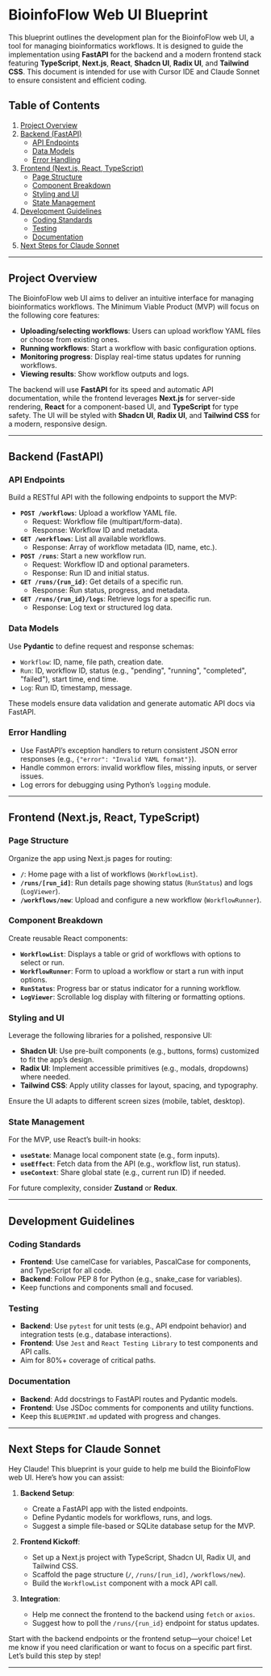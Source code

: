# BioinfoFlow Web UI Blueprint

This blueprint outlines the development plan for the BioinfoFlow web UI, a tool for managing bioinformatics workflows. It is designed to guide the implementation using **FastAPI** for the backend and a modern frontend stack featuring **TypeScript**, **Next.js**, **React**, **Shadcn UI**, **Radix UI**, and **Tailwind CSS**. This document is intended for use with Cursor IDE and Claude Sonnet to ensure consistent and efficient coding.

## Table of Contents
1. [Project Overview](#project-overview)
2. [Backend (FastAPI)](#backend-fastapi)
   - [API Endpoints](#api-endpoints)
   - [Data Models](#data-models)
   - [Error Handling](#error-handling)
3. [Frontend (Next.js, React, TypeScript)](#frontend-nextjs-react-typescript)
   - [Page Structure](#page-structure)
   - [Component Breakdown](#component-breakdown)
   - [Styling and UI](#styling-and-ui)
   - [State Management](#state-management)
4. [Development Guidelines](#development-guidelines)
   - [Coding Standards](#coding-standards)
   - [Testing](#testing)
   - [Documentation](#documentation)
5. [Next Steps for Claude Sonnet](#next-steps-for-claude-sonnet)

---

## Project Overview
The BioinfoFlow web UI aims to deliver an intuitive interface for managing bioinformatics workflows. The Minimum Viable Product (MVP) will focus on the following core features:
- **Uploading/selecting workflows**: Users can upload workflow YAML files or choose from existing ones.
- **Running workflows**: Start a workflow with basic configuration options.
- **Monitoring progress**: Display real-time status updates for running workflows.
- **Viewing results**: Show workflow outputs and logs.

The backend will use **FastAPI** for its speed and automatic API documentation, while the frontend leverages **Next.js** for server-side rendering, **React** for a component-based UI, and **TypeScript** for type safety. The UI will be styled with **Shadcn UI**, **Radix UI**, and **Tailwind CSS** for a modern, responsive design.

---

## Backend (FastAPI)

### API Endpoints
Build a RESTful API with the following endpoints to support the MVP:
- **`POST /workflows`**: Upload a workflow YAML file.
  - Request: Workflow file (multipart/form-data).
  - Response: Workflow ID and metadata.
- **`GET /workflows`**: List all available workflows.
  - Response: Array of workflow metadata (ID, name, etc.).
- **`POST /runs`**: Start a new workflow run.
  - Request: Workflow ID and optional parameters.
  - Response: Run ID and initial status.
- **`GET /runs/{run_id}`**: Get details of a specific run.
  - Response: Run status, progress, and metadata.
- **`GET /runs/{run_id}/logs`**: Retrieve logs for a specific run.
  - Response: Log text or structured log data.

### Data Models
Use **Pydantic** to define request and response schemas:
- `Workflow`: ID, name, file path, creation date.
- `Run`: ID, workflow ID, status (e.g., "pending", "running", "completed", "failed"), start time, end time.
- `Log`: Run ID, timestamp, message.

These models ensure data validation and generate automatic API docs via FastAPI.

### Error Handling
- Use FastAPI’s exception handlers to return consistent JSON error responses (e.g., `{"error": "Invalid YAML format"}`).
- Handle common errors: invalid workflow files, missing inputs, or server issues.
- Log errors for debugging using Python’s `logging` module.

---

## Frontend (Next.js, React, TypeScript)

### Page Structure
Organize the app using Next.js pages for routing:
- **`/`**: Home page with a list of workflows (`WorkflowList`).
- **`/runs/[run_id]`**: Run details page showing status (`RunStatus`) and logs (`LogViewer`).
- **`/workflows/new`**: Upload and configure a new workflow (`WorkflowRunner`).

### Component Breakdown
Create reusable React components:
- **`WorkflowList`**: Displays a table or grid of workflows with options to select or run.
- **`WorkflowRunner`**: Form to upload a workflow or start a run with input options.
- **`RunStatus`**: Progress bar or status indicator for a running workflow.
- **`LogViewer`**: Scrollable log display with filtering or formatting options.

### Styling and UI
Leverage the following libraries for a polished, responsive UI:
- **Shadcn UI**: Use pre-built components (e.g., buttons, forms) customized to fit the app’s design.
- **Radix UI**: Implement accessible primitives (e.g., modals, dropdowns) where needed.
- **Tailwind CSS**: Apply utility classes for layout, spacing, and typography.

Ensure the UI adapts to different screen sizes (mobile, tablet, desktop).

### State Management
For the MVP, use React’s built-in hooks:
- **`useState`**: Manage local component state (e.g., form inputs).
- **`useEffect`**: Fetch data from the API (e.g., workflow list, run status).
- **`useContext`**: Share global state (e.g., current run ID) if needed.

For future complexity, consider **Zustand** or **Redux**.

---

## Development Guidelines

### Coding Standards
- **Frontend**: Use camelCase for variables, PascalCase for components, and TypeScript for all code.
- **Backend**: Follow PEP 8 for Python (e.g., snake_case for variables).
- Keep functions and components small and focused.

### Testing
- **Backend**: Use `pytest` for unit tests (e.g., API endpoint behavior) and integration tests (e.g., database interactions).
- **Frontend**: Use `Jest` and `React Testing Library` to test components and API calls.
- Aim for 80%+ coverage of critical paths.

### Documentation
- **Backend**: Add docstrings to FastAPI routes and Pydantic models.
- **Frontend**: Use JSDoc comments for components and utility functions.
- Keep this `BLUEPRINT.md` updated with progress and changes.

---

## Next Steps for Claude Sonnet
Hey Claude! This blueprint is your guide to help me build the BioinfoFlow web UI. Here’s how you can assist:

1. **Backend Setup**:
   - Create a FastAPI app with the listed endpoints.
   - Define Pydantic models for workflows, runs, and logs.
   - Suggest a simple file-based or SQLite database setup for the MVP.

2. **Frontend Kickoff**:
   - Set up a Next.js project with TypeScript, Shadcn UI, Radix UI, and Tailwind CSS.
   - Scaffold the page structure (`/`, `/runs/[run_id]`, `/workflows/new`).
   - Build the `WorkflowList` component with a mock API call.

3. **Integration**:
   - Help me connect the frontend to the backend using `fetch` or `axios`.
   - Suggest how to poll the `/runs/{run_id}` endpoint for status updates.

Start with the backend endpoints or the frontend setup—your choice! Let me know if you need clarification or want to focus on a specific part first. Let’s build this step by step!

---